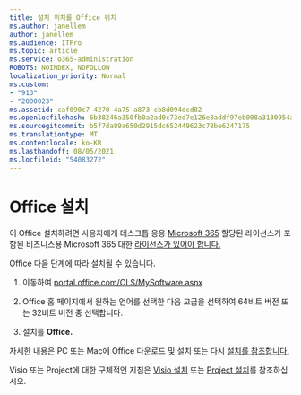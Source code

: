 ```yaml
---
title: 설치 위치를 Office 위치
ms.author: janellem
author: janellem
ms.audience: ITPro
ms.topic: article
ms.service: o365-administration
ROBOTS: NOINDEX, NOFOLLOW
localization_priority: Normal
ms.custom:
- "913"
- "2000023"
ms.assetid: caf090c7-4270-4a75-a873-cb8d094dcd82
ms.openlocfilehash: 6b38246a350fb0a2ad0c73ed7e126e8addf97eb008a3130954a2c01ecc8f4eaf
ms.sourcegitcommit: b5f7da89a650d2915dc652449623c78be6247175
ms.translationtype: MT
ms.contentlocale: ko-KR
ms.lasthandoff: 08/05/2021
ms.locfileid: "54083272"
---
```

# <a name="install-office"></a>Office 설치

이 Office 설치하려면 사용자에게 데스크톱 응용 [Microsoft 365](https://support.office.com/article/f8ab5e25-bf3f-4a47-b264-174b1ee925fd?wt.mc_id=Alchemy_ClientDIA) 할당된 라이선스가 포함된 비즈니스용 Microsoft 365 대한 [라이선스가 있어야 합니다.](https://docs.microsoft.com/microsoft-365/admin/add-users/add-users)
  
Office 다음 단계에 따라 설치될 수 있습니다.
  
1. 이동하여 [portal.office.com/OLS/MySoftware.aspx](https://portal.office.com/OLS/MySoftware.aspx)

2. Office 홈 페이지에서 원하는 언어를 선택한 다음 고급을  선택하여 64비트 버전 또는 32비트 버전 중 선택합니다.

3. 설치를 **Office.**

자세한 내용은 PC 또는 Mac에 Office 다운로드 및 설치 또는 다시 [설치를 참조합니다.](https://support.office.com/article/4414eaaf-0478-48be-9c42-23adc4716658?wt.mc_id=Alchemy_ClientDIA)
  
Visio 또는 Project에 대한 구체적인 지침은 [Visio 설치](https://support.office.com/article/f98f21e3-aa02-4827-9167-ddab5b025710) 또는 [Project 설치](https://support.office.com/article/7059249b-d9fe-4d61-ab96-5c5bf435f281)를 참조하십시오.
